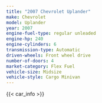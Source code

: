 ```yaml
---
title: "2007 Chevrolet Uplander"
make: Chevrolet
model: Uplander
year: 2007
engine-fuel-type: regular unleaded
engine-hp: 240
engine-cylinders: 6
transmission-type: Automatic
driven-wheels: Front wheel drive
number-of-doors: 4
market-category: Flex Fuel
vehicle-size: Midsize
vehicle-style: Cargo Minivan
---
```


{{< car_info >}}
